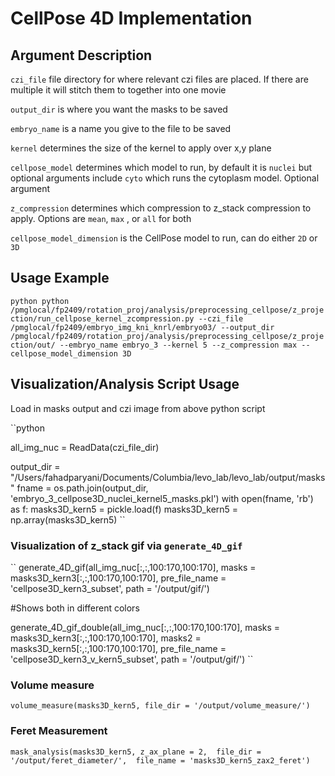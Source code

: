 # CellPose 4D Implementation

## Argument Description

`czi_file` file directory for where relevant czi files are placed. If there are multiple it will stitch them to together into one movie

`output_dir` is where you want the masks to be saved

`embryo_name` is a name you give to the file to be saved

`kernel` determines the size of the kernel to apply over x,y plane

`cellpose_model` determines which model to run, by default it is `nuclei` but optional arguments include `cyto` which runs the cytoplasm model. Optional argument

`z_compression` determines which compression to z_stack compression to apply. Options are `mean`, `max` , or `all` for both

`cellpose_model_dimension` is the CellPose model to run, can do either `2D` or `3D`

## Usage Example


``python
python /pmglocal/fp2409/rotation_proj/analysis/preprocessing_cellpose/z_projection/run_cellpose_kernel_zcompression.py --czi_file /pmglocal/fp2409/embryo_img_kni_knrl/embryo03/ --output_dir /pmglocal/fp2409/rotation_proj/analysis/preprocessing_cellpose/z_projection/out/ --embryo_name embryo_3 --kernel 5 --z_compression max --cellpose_model_dimension 3D
``

## Visualization/Analysis Script Usage

Load in masks output and czi image from above python script

``python

all_img_nuc = ReadData(czi_file_dir)

output_dir = "/Users/fahadparyani/Documents/Columbia/levo_lab/levo_lab/output/masks"
fname = os.path.join(output_dir, 'embryo_3_cellpose3D_nuclei_kernel5_masks.pkl')
with open(fname, 'rb') as f:
  masks3D_kern5 = pickle.load(f)
masks3D_kern5 = np.array(masks3D_kern5)
``


### Visualization of z_stack gif via `generate_4D_gif`

``
generate_4D_gif(all_img_nuc[:,:,100:170,100:170], masks = masks3D_kern3[:,:,100:170,100:170],
                  pre_file_name = 'cellpose3D_kern3_subset', 
                  path = '/output/gif/')

#Shows both in different colors

generate_4D_gif_double(all_img_nuc[:,:,100:170,100:170], masks = masks3D_kern3[:,:,100:170,100:170], masks2 = masks3D_kern5[:,:,100:170,100:170],
                  pre_file_name = 'cellpose3D_kern3_v_kern5_subset', 
                  path = '/output/gif/')
``


### Volume measure 

`volume_measure(masks3D_kern5, file_dir = '/output/volume_measure/')`

### Feret Measurement

`mask_analysis(masks3D_kern5, z_ax_plane = 2, 
              file_dir = '/output/feret_diameter/', 
              file_name = 'masks3D_kern5_zax2_feret')
`
